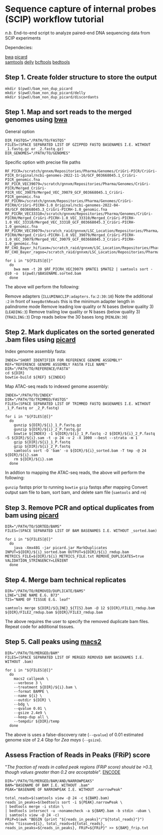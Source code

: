 # Sequence capture of internal probes (SCIP) workflow tutorial

_n.b._ End-to-end script to analyze paired-end DNA sequencing data from SCIP experiments

Dependecies:

[bwa](https://sourceforge.net/projects/bio-bwa/files/)
[picard](http://broadinstitute.github.io/picard/picard-metric-definitions.html#DuplicationMetrics)  
[samtools](http://www.htslib.org/)
[delly](https://github.com/dellytools/delly)
[bcftools](http://www.htslib.org/)
[bedtools](https://bedtools.readthedocs.io/en/latest/content/bedtools-suite.html)

## Step 1. Create folder structure to store the output
```
mkdir $(pwd)/bam_non_dup_picard
mkdir $(pwd)/bam_non_dup_picard/delly
mkdir $(pwd)/bam_non_dup_picard/discordants
```

## Step 1. Map and sort reads to the merged genomes using [bwa](https://sourceforge.net/projects/bio-bwa/files/)

General option
```
DIR_FASTQS="/PATH/TO/FASTQS"
FILES=(SPACE SEPARATED LIST OF GZIPPED FASTQ BASENAMES I.E. WITHOUT _1.fastq.gz or _2.fastq.gz)
DIR_GENOMES="/PATH/TO/GENOMES"
```
Specific option with precise file paths 
```
RF_PICR=/scratch/gnnxm/Repositories/Pharma/Genomes/CriGri-PICR/CriGri-PICR_Original/ncbi-genomes-2022-11-16/GCF_003668045.1_CriGri-PICR_genomic.fna
RF_PICR_VEC39079=/scratch/gnnxm/Repositories/Pharma/Genomes/CriGri-PICR/Merged_CriGri-PICR_VEC_39079/Merged_VEC_39079_GCF_003668045.1_CriGri-PICR_genomic.fna
RF_PICRH=/scratch/gnnxm/Repositories/Pharma/Genomes/CriGri-PICRH/CriGri-PICRH-1.0_Original/ncbi-genomes-2022-04-08/GCF_003668045.3_CriGri-PICRH-1.0_genomic.fna
RF_PICRH_VEC33310=/scratch/gnnxm/Repositories/Pharma/Genomes/CriGri-PICRH/Merged_CriGri-PICRH-1.0_VEC_33310/Merged_CriGri-PICRH-1.0_VEC_33310/Merged_VEC_33310_GCF_003668045.3_CriGri-PICRH-1.0_genomic.fna
RF_PICRH_VEC39079=/scratch_raid/gnnxm/LSC_Location/Repositories/Pharma/Genomes/CriGri-PICRH/Merged_CriGri-PICRH-1.0_VEC_39079/Merged_CriGri-PICRH-1.0_VEC_39079/Merged_VEC_39079_GCF_003668045.3_CriGri-PICRH-1.0_genomic.fna
RF_CHO_Bayer_hifiasm=/scratch_raid/gnnxm/LSC_Location/Repositories/Pharma/Genomes/CHO_Bayer/assem/asm.fasta
RF_CHO_Bayer_ragoo=/scratch_raid/gnnxm/LSC_Location/Repositories/Pharma/Genomes/CHO_Bayer/scaffolding/asm_ragoo.fasta
```

```
for i in "${FILES[@]}"
  do
    bwa mem -t 20 $RF_PICRH_VEC39079 $MATE1 $MATE2 | samtools sort -@10 -o  $(pwd)/$BASENAME.sorted.bam
  done
```

The above will perform the following:

Remove adapters (`ILLUMINACLIP:adapters.fa:2:30:10`)
Note the additional `:2` in front of `keepBothReads` this is the minimum adapter length in palindrome mode
Remove leading low quality or N bases (below quality 3) (`LEADING:3`)
Remove trailing low quality or N bases (below quality 3) (`TRAILING:3`)
Drop reads below the 30 bases long (`MINLEN:30`)

## Step 2. Mark duplicates on the sorted generated .bam files using [picard](http://broadinstitute.github.io/picard/picard-metric-definitions.html#DuplicationMetrics) 

Index genome assembly fasta:

```
INDEX="SHORT IDENTIFIER FOR REFERENCE GENOME ASSEMBLY"
REF="REFERENCE GENOME ASSEMBLY FASTA FILE NAME"
DIR="/PATH/TO/REFERENCE/FASTA"
cd ${DIR}
bowtie-build ${REF} ${INDEX}
```

Map ATAC-seq reads to indexed genome assembly:

```
INDEX="/PATH/TO/INDEX"
DIR="/PATH/TO/TRIMMED/FASTQS"
FILES=(SPACE SEPARATED LIST OF TRIMMED FASTQ BASENAMES I.E. WITHOUT _1_P.fastq or _2_P.fastq)

for i in "${FILES[@]}"
  do
    gunzip ${DIR}/${i}_1_P.fastq.gz
    gunzip ${DIR}/${i}_2_P.fastq.gz
    bowtie ${INDEX} -1 ${DIR}/${i}_1_P.fastq -2 ${DIR}/${i}_2_P.fastq -S ${DIR}/${i}.sam -t -p 24 -v 2 -X 1000 --best --strata -m 1
    gzip ${DIR}/${i}_1_P.fastq
    gzip ${DIR}/${i}_2_P.fastq
    samtools sort -O 'bam' -o ${DIR}/${i}_sorted.bam -T tmp -@ 24 ${DIR}/${i}.sam
    rm ${DIR}/${i}.sam
  done
```

In addtion to mapping the ATAC-seq reads, the above will perform the following:

`gunzip` fastqs prior to running `bowtie`
`gzip` fastqs after mapping
Convert output sam file to bam, sort bam, and delete sam file (`samtools` and `rm`)

## Step 3. Remove PCR and optical duplicates from bam using [picard](http://broadinstitute.github.io/picard/picard-metric-definitions.html#DuplicationMetrics)

```
DIR="/PATH/TO/SORTED/BAMS"
FILES=(SPACE SEPARATED LIST OF BAM BASENAMES I.E. WITHOUT _sorted.bam)

for i in "${FILES[@]}"
  do
    java -Xmx48G -jar picard.jar MarkDuplicates INPUT=${DIR}/${i}_sorted.bam OUTPUT=${DIR}/${i}_rmdup.bam METRICS_FILE=${DIR}/${i}_METRICS_FILE.txt REMOVE_DUPLICATES=true VALIDATION_STRINGENCY=LENIENT
  done
```

## Step 4. Merge bam technical replicates

```
DIR="/PATH/TO/REMOVED/DUPLICATE/BAMS"
LINE="LINE NAME E.G. B73"
TIS="NAME OF TISSUE E.G. leaf"

samtools merge ${DIR}/${LINE}_${TIS}.bam -@ 12 ${DIR}/FILE1_rmdup.bam ${DIR}/FILE2_rmdup.bam ${DIR}/FILE3_rmdup.bam
```

The above requires the user to specify the removed duplicate bam files. Repeat code for additional tissues.

## Step 5. Call peaks using [macs2](https://github.com/macs3-project/MACS)

```
DIR="/PATH/TO/MERGED/BAM"
FILES=(SPACE SEPARATED LIST OF MERGED REMOVED BAM BASENAMES I.E. WITHOUT .bam)

for i in "${FILES[@]}"
  do
    macs2 callpeak \
    --verbose 3 \
    --treatment ${DIR}/${i}.bam \
    --format BAMPE \
    --name ${i} \
    --outdir ${DIR} \
    --bdg \
    --qvalue 0.01 \
    --gsize 2.4e9 \
    --keep-dup all \
    --tempdir ${DIR}/temp
  done
```

The above is uses a false-discovery rate (`--qvalue`) of 0.01 estimated genome size of 2.4 Gbp for _Zea mays_ (`--gsize`).

## Assess Fraction of Reads in Peaks (FRiP) score

"_The fraction of reads in called peak regions (FRiP score) should be >0.3, though values greater than 0.2 are acceptable_". [ENCODE](https://www.encodeproject.org/atac-seq/)

```
DIR="/PATH/TO/MERGED/BAM/AND/NARROWPEAKS"
BAM="BASENAME OF BAM I.E. WITHOUT .bam"
PEAK="BASENAME OF NARROWPEAK I.E. WITHOUT .narrowPeak"

total_reads=$(samtools view -@ 24 -c ${BAM}.bam)
reads_in_peaks=$(bedtools sort -i ${PEAK}.narrowPeak \
| bedtools merge -i stdin \
| bedtools intersect -u -nonamecheck -a ${BAM}.bam -b stdin -ubam \
| samtools view -@ 24 -c)
FRiP=$(awk "BEGIN {print "${reads_in_peaks}"/"${total_reads}"}")
echo "tissue=${i}, total_reads=${total_reads}, reads_in_peaks=${reads_in_peaks}, FRiP=${FRiP}" >> ${BAM}_frip.txt
```
